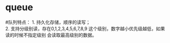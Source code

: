 queue
=====
#队列特点：
     1. 持久化存储，顺序的读写；<br/>
     2. 支持分级别读，存在0,1,2,3,4,5,6,7,8,9 这个级别，数字越小优先级越低，如果读的时候不指定级别
        会读取最高级别的数据。
      
